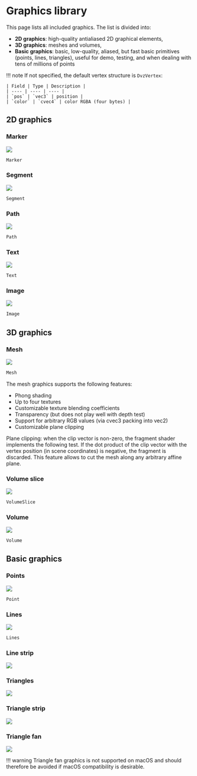 # Graphics library

This page lists all included graphics. The list is divided into:

* **2D graphics**: high-quality antialiased 2D graphical elements,
* **3D graphics**: meshes and volumes,
* **Basic graphics**: basic, low-quality, aliased, but fast basic primitives (points, lines, triangles), useful for demo, testing, and when dealing with tens of millions of points

!!! note
    If not specified, the default vertex structure is `DvzVertex`:

    | Field | Type | Description |
    | ---- | ---- | ---- |
    | `pos` | `vec3` | position |
    | `color` | `cvec4` | color RGBA (four bytes) |

<!-- The code snippets are handled by a mkdocs hook -->

## 2D graphics

### Marker

![](../images/graphics/marker.png)

```c
Marker
```

### Segment

![](../images/graphics/segment.png)

```c
Segment
```

### Path

![](../images/graphics/path.png)

```c
Path
```

### Text

![](../images/graphics/text.png)

```c
Text
```


### Image

![](../images/graphics/image.png)

```c
Image
```


## 3D graphics

### Mesh

![](../images/graphics/mesh.png)

```c
Mesh
```

The mesh graphics supports the following features:

- Phong shading
- Up to four textures
- Customizable texture blending coefficients
- Transparency (but does not play well with depth test)
- Support for arbitrary RGB values (via cvec3 packing into vec2)
- Customizable plane clipping

Plane clipping: when the clip vector is non-zero, the fragment shader implements the following test. If the dot product of the clip vector with the vertex position (in scene coordinates) is negative, the fragment is discarded. This feature allows to cut the mesh along any arbitrary affine plane.


### Volume slice

![](../images/graphics/volume_slice.png)

```c
VolumeSlice
```


### Volume

![](../images/graphics/volume.png)

```c
Volume
```


## Basic graphics

### Points

![](../images/graphics/point.png)

```c
Point
```


### Lines

![](../images/graphics/line.png)

```c
Lines
```


### Line strip

![](../images/graphics/line_strip.png)


### Triangles

![](../images/graphics/triangle.png)


### Triangle strip

![](../images/graphics/triangle_strip.png)


### Triangle fan

![](../images/graphics/triangle_fan.png)

!!! warning
    Triangle fan graphics is not supported on macOS and should therefore be avoided if macOS compatibility is desirable.
